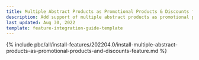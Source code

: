 ```yaml
---
title: Multiple Abstract Products as Promotional Products & Discounts feature integration
description: Add support of multiple abstract products as promotional products in the Promotions & Discounts feature.
last_updated: Aug 30, 2022
template: feature-integration-guide-template
---
```


{% include pbc/all/install-features/202204.0/install-multiple-abstract-products-as-promotional-products-and-discounts-feature.md %} <!-- To edit, see /_includes/pbc/all/install-features/202204.0/install-multiple-abstract-products-as-promotional-products-and-discounts-feature.md-->